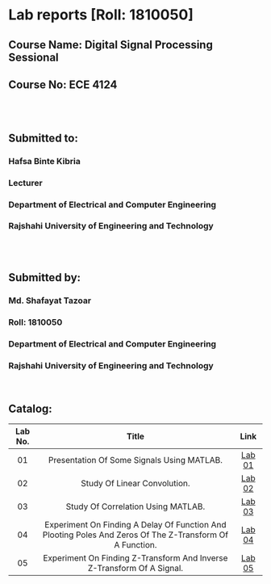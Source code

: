 # Lab reports [Roll: 1810050]
## Course   Name: Digital Signal Processing Sessional
## Course No:  ECE 4124
<br>

<br>

## Submitted to: 
### **Hafsa Binte Kibria**
### Lecturer
### Department of Electrical and Computer Engineering
### Rajshahi University of Engineering and Technology

<br>


<br>

## Submitted by:

### **Md. Shafayat Tazoar**
### Roll: 1810050
### Department of Electrical and Computer Engineering
### Rajshahi University of Engineering and Technology

<br>

## Catalog:

| Lab No. | Title | Link |
| :---: | :---: | :---: |
| 01 | Presentation Of Some Signals Using MATLAB. | [Lab 01](https://github.com/Shafayat-27/DSP_Reports_And_Codes/blob/main/Lab-1/README.md)
| 02 | Study Of Linear Convolution. | [Lab 02](https://github.com/Shafayat-27/DSP_Reports_And_Codes/blob/main/Lab-2/README.md)
| 03 | Study Of Correlation Using MATLAB. | [Lab 03]()
| 04 | Experiment On Finding A Delay Of Function And Plooting Poles And Zeros Of The Z-Transform Of A Function. | [Lab 04]()
| 05 | Experiment On Finding Z-Transform And Inverse Z-Transform Of A Signal. | [Lab 05]()
